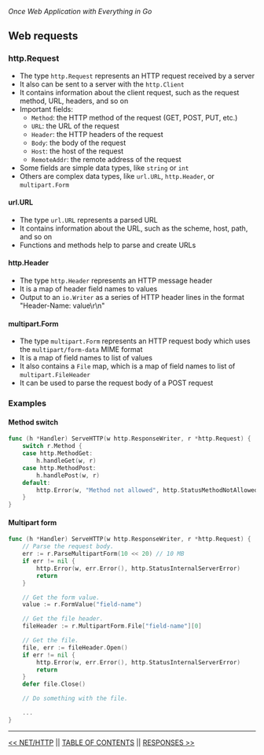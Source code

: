 *Once Web Application with Everything in Go*

## Web requests

### http.Request

* The type `http.Request` represents an HTTP request received by a server
* It also can be sent to a server with the `http.Client`
* It contains information about the client request, such as the request method, URL, headers, and so on
* Important fields:
    * `Method`: the HTTP method of the request (GET, POST, PUT, etc.)
    * `URL`: the URL of the request
    * `Header`: the HTTP headers of the request
    * `Body`: the body of the request
    * `Host`: the host of the request
    * `RemoteAddr`: the remote address of the request
* Some fields are simple data types, like `string` or `int`
* Others are complex data types, like `url.URL`, `http.Header`, or `multipart.Form`

#### url.URL

* The type `url.URL` represents a parsed URL
* It contains information about the URL, such as the scheme, host, path, and so on
* Functions and methods help to parse and create URLs

#### http.Header

* The type `http.Header` represents an HTTP message header
* It is a map of header field names to values
* Output to an `io.Writer` as a series of HTTP header lines in the format "Header-Name: value\r\n"

#### multipart.Form

* The type `multipart.Form` represents an HTTP request body which uses the `multipart/form-data` MIME format
* It is a map of field names to list of values
* It also contains a `File` map, which is a map of field names to list of `multipart.FileHeader`
* It can be used to parse the request body of a POST request

### Examples

#### Method switch

```go
func (h *Handler) ServeHTTP(w http.ResponseWriter, r *http.Request) {
    switch r.Method {
    case http.MethodGet:
        h.handleGet(w, r)
    case http.MethodPost:
        h.handlePost(w, r)
    default:
        http.Error(w, "Method not allowed", http.StatusMethodNotAllowed)
    }
}
```

#### Multipart form

```go
func (h *Handler) ServeHTTP(w http.ResponseWriter, r *http.Request) {
    // Parse the request body.
    err := r.ParseMultipartForm(10 << 20) // 10 MB
    if err != nil {
        http.Error(w, err.Error(), http.StatusInternalServerError)
        return
    }

    // Get the form value.
    value := r.FormValue("field-name")

    // Get the file header.
    fileHeader := r.MultipartForm.File["field-name"][0]

    // Get the file.
    file, err := fileHeader.Open()
    if err != nil {
        http.Error(w, err.Error(), http.StatusInternalServerError)
        return
    }
    defer file.Close()

    // Do something with the file.

    ...
}
```

---

[<< NET/HTTP](nethttp.md) || [TABLE OF CONTENTS](../README.md) || [RESPONSES >>](responses.md)
